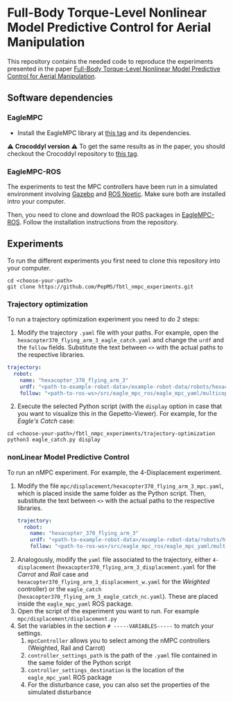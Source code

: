 # Full-Body Torque-Level Nonlinear Model Predictive Control for Aerial Manipulation
This repository contains the needed code to reproduce the experiments presented in the paper [Full-Body Torque-Level Nonlinear Model Predictive Control for Aerial Manipulation](link).

## Software dependencies
### EagleMPC
- Install the EagleMPC library at [this tag](https://github.com/PepMS/eagle-mpc/releases/tag/v0.0.1-fbtlnmpc_uam) and its dependencies.

:warning: **Crocoddyl version** :warning: To get the same results as in the paper, you should checkout the Crocoddyl repository to [this tag](https://github.com/PepMS/crocoddyl/releases/tag/fbtlnmpc_uam).
### EagleMPC-ROS
The experiments to test the MPC controllers have been run in a simulated environment involving [Gazebo](http://gazebosim.org/) and [ROS Noetic](http://wiki.ros.org/noetic/Installation/Ubuntu). 
Make sure both are installed intro your computer.

Then, you need to clone and download the ROS packages in [EagleMPC-ROS](https://github.com/PepMS/eagle_mpc_ros).
Follow the installation instructions from the repository.

## Experiments
To run the different experiments you first need to clone this repository into your computer.
```console
cd <choose-your-path>
git clone https://github.com/PepMS/fbtl_nmpc_experiments.git
```

### <a name="to"></a> Trajectory optimization
To run a trajectory optimization experiment you need to do 2 steps:
1. Modify the trajectory `.yaml` file with your paths. For example, open the `hexacopter370_flying_arm_3_eagle_catch.yaml` and change the `urdf` and the `follow` fields. Substitute the text between `<>` with the actual paths to the respective libraries.
```yaml
trajectory:
  robot:
    name: "hexacopter_370_flying_arm_3"
    urdf: "<path-to-example-robot-data>/example-robot-data/robots/hexacopter370_description/urdf/hexacopter370_flying_arm_3.urdf"
    follow: "<path-to-ros-ws>/src/eagle_mpc_ros/eagle_mpc_yaml/multicopter/hexacopter370.yaml"
```

2. Execute the selected Python script (with the `display` option in case that you want to visualize this in the Gepetto-Viewer). For example, for the *Eagle's Catch* case:
```
cd <choose-your-path>/fbtl_nmpc_experiments/trajectory-optimization
python3 eagle_catch.py display
```
### <a name="mpc"></a> nonLinear Model Predictive Control
To run an nMPC experiment. For example, the 4-Displacement experiment.
1. Modify the file `mpc/displacement/hexacopter370_flying_arm_3_mpc.yaml`, which is placed inside the same folder as the Python script. Then, substitute the text between `<>` with the actual paths to the respective libraries.
    ```yaml
    trajectory:
      robot:
        name: "hexacopter_370_flying_arm_3"
        urdf: "<path-to-example-robot-data>/example-robot-data/robots/hexacopter370_description/urdf/hexacopter370_flying_arm_3.urdf"
        follow: "<path-to-ros-ws>/src/eagle_mpc_ros/eagle_mpc_yaml/multicopter/hexacopter370.yaml"
    ```
2. Analogously, modify the `yaml` file associated to the trajectory, either `4-displacement` (`hexacopter370_flying_arm_3_displacement.yaml` for the *Carrot* and *Rail* case and `hexacopter370_flying_arm_3_displacement_w.yaml` for the *Weighted* controller) or the `eagle_catch` (`hexacopter370_flying_arm_3_eagle_catch_nc.yaml`). These are placed inside the `eagle_mpc_yaml` ROS package.
3. Open the script of the experiment you want to run. For example `mpc/displacement/displacement.py`
4. Set the variables in the section `# -----VARIABLES-----` to match your settings.
    1. `mpcController` allows you to select among the nMPC controllers (Weighted, Rail and Carrot)
    2. `controller_settings_path` is the path of the `.yaml` file contained in the same folder of the Python script
    3. `controller_settings_destination` is the location of the `eagle_mpc_yaml` ROS package
    4. For the disturbance case, you can also set the properties of the simulated disturbance

